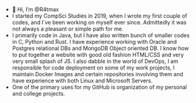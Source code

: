 - 👋 Hi, I’m @R4tmax
- I started my CompSci Studies in 2019, when I wrote my first couple of codes, and I´ve been working on myself ever since. Admittedly it was not always a pleasant or simple path for me.
- I primarily code in Java, but I have also written bunch of smaller codes in C, Python and Rust. I have experience working with Oracle and Postgres relational DBs and MongoDB Object oriented DB. I know how to put together a website with good old fashion HTML/CSS and very very small splash of JS. I also dabble in the world of DevOps, I am responsible for code deployment on some of my work projects, I maintain Docker Images and certain repositories involving them and have experience with both Linux and Microsoft Servers.
- One of the primary uses for my GitHub is organization of my personal and college projects.


<!---
R4tmax/R4tmax is a ✨ special ✨ repository because its `README.md` (this file) appears on your GitHub profile.
You can click the Preview link to take a look at your changes.
--->
